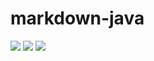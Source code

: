 # markdown-java

[![][badge-bintray]][badge-bintray-href] [![][badge-license]](LICENSE.md) [![][badge-travis]][badge-travis-href]

[badge-bintray]: https://img.shields.io/bintray/v/fuzeman/maven/markdown-java.svg?maxAge=2592000
[badge-bintray-href]: https://bintray.com/fuzeman/maven/markdown-java
[badge-license]: https://img.shields.io/badge/license-BSD%203--Clause-brightgreen.svg?style=flat-square
[badge-travis]: https://img.shields.io/travis/fuzeman/markdown-java.svg?style=flat-square&maxAge=2592000
[badge-travis-href]: https://travis-ci.org/fuzeman/markdown-java